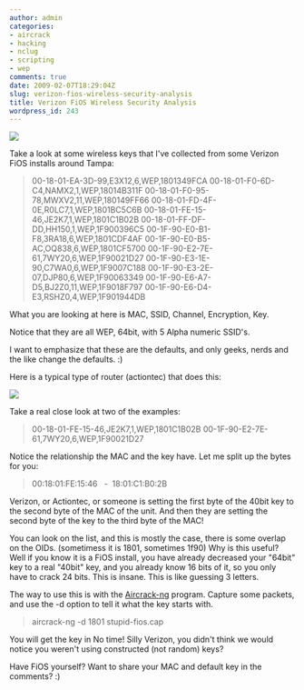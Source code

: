 ```yaml
---
author: admin
categories:
- aircrack
- hacking
- nclug
- scripting
- wep
comments: true
date: 2009-02-07T18:29:04Z
slug: verizon-fios-wireless-security-analysis
title: Verizon FiOS Wireless Security Analysis
wordpress_id: 243
---
```


[![](/uploads/verizon_fios_250.jpg)](/uploads/verizon_fios_250.jpg)

Take a look at some wireless keys that I've collected from some Verizon FiOS installs around Tampa:


> 00-18-01-EA-3D-99,E3X12,6,WEP,1801349FCA
00-18-01-F0-6D-C4,NAMX2,1,WEP,18014B311F
00-18-01-F0-95-78,MWXV2,11,WEP,180149FF66
00-18-01-FD-4F-0E,R0LC7,1,WEP,1801BC5C6B
00-18-01-FE-15-46,JE2K7,1,WEP,1801C1B02B
00-18-01-FF-DF-DD,HH150,1,WEP,1F900396C5
00-1F-90-E0-B1-F8,3RA18,6,WEP,1801CDF4AF
00-1F-90-E0-B5-AC,OQ838,6,WEP,1801CF5700
00-1F-90-E2-7E-61,7WY20,6,WEP,1F90021D27
00-1F-90-E3-1E-90,C7WA0,6,WEP,1F9007C188
00-1F-90-E3-2E-07,DJP80,6,WEP,1F90063349
00-1F-90-E6-A7-D5,BJ2Z0,11,WEP,1F9018F797
00-1F-90-E6-D4-E3,RSHZ0,4,WEP,1F901944DB


What you are looking at here is MAC, SSID, Channel, Encryption, Key.

Notice that they are all WEP, 64bit, with 5 Alpha numeric SSID's.

I want to emphasize that these are the defaults, and only geeks, nerds and the like change the defaults. :)

Here is a typical type of router (actiontec) that does this:

[![](/uploads/mi424wr-300x216.gif)](/uploads/mi424wr.gif)

Take a real close look at two of the examples:


> 00-18-01-FE-15-46,JE2K7,1,WEP,1801C1B02B
00-1F-90-E2-7E-61,7WY20,6,WEP,1F90021D27


Notice the relationship the MAC and the key have. Let me split up the bytes for you:


> 00:18:01:FE:15:46   -  18:01:C1:B0:2B


Verizon, or Actiontec, or someone is setting the first byte of the 40bit key to the second byte of the MAC of the unit. And then they are setting the second byte of the key to the third byte of the MAC!

You can look on the list, and this is mostly the case, there is some overlap on the OIDs. (sometimess it is 1801, sometimes 1f90) Why is this useful? Well if you know it is a FiOS install, you have already decreased your "64bit" key to a real "40bit" key, and you already know 16 bits of it, so you only have to crack 24 bits. This is insane. This is like guessing 3 letters.

The way to use this is with the [Aircrack-ng](http://www.aircrack-ng.org) program. Capture some packets, and use the -d option to tell it what the key starts with.


> aircrack-ng -d 1801 stupid-fios.cap


You will get the key in No time! Silly Verizon, you didn't think we would notice you weren't using constructed (not random) keys?

Have FiOS yourself? Want to share your MAC and default key in the comments? :)


> 
